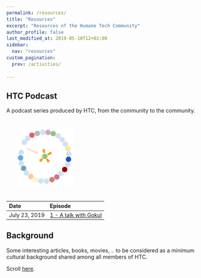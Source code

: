 ```yaml
---
permalink: /resources/
title: "Resources"
excerpt: "Resources of the Humane Tech Community"
author_profile: false
last_modified_at: 2019-05-10T12+02:00
sidebar:
  nav: "resources"
custom_pagination:
  prev: /activities/

---
```


## HTC Podcast

A podcast series produced by HTC, from the community to the community.

<img src="/assets/images/podcast/podcast_icon.png" width="30%" style="margin: 25px;">


| Date | Episode |
| :--- | :--- |
| July 23, 2019 | [1 - A talk with Gokul](/resources/podcast/#episode-n1) |


## Background

Some interesting articles, books, movies, .. to be considered as a minimum cultural background shared among all members of HTC.

Scroll [here](/resources/background/).
